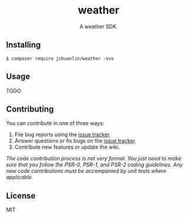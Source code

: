 <h1 align="center"> weather </h1>

<p align="center"> A weather SDK.</p>


## Installing

```shell
$ composer require jchuanlin/weather -vvv
```

## Usage

TODO

## Contributing

You can contribute in one of three ways:

1. File bug reports using the [issue tracker](https://github.com/jchuanlin/weather/issues).
2. Answer questions or fix bugs on the [issue tracker](https://github.com/jchuanlin/weather/issues).
3. Contribute new features or update the wiki.

_The code contribution process is not very formal. You just need to make sure that you follow the PSR-0, PSR-1, and PSR-2 coding guidelines. Any new code contributions must be accompanied by unit tests where applicable._

## License

MIT